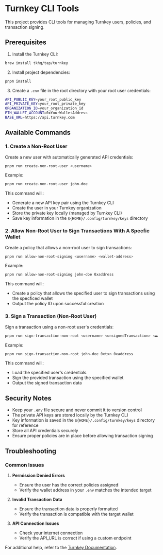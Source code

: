 # Turnkey CLI Tools

This project provides CLI tools for managing Turnkey users, policies, and transaction signing.

## Prerequisites

1. Install the Turnkey CLI:
```bash
brew install tkhq/tap/turnkey
```

2. Install project dependencies:
```bash
pnpm install
```

3. Create a `.env` file in the root directory with your root user credentials:
```bash
API_PUBLIC_KEY=your_root_public_key
API_PRIVATE_KEY=your_root_private_key
ORGANIZATION_ID=your_organization_id
ETH_WALLET_ACCOUNT=0xYourWalletAddress
BASE_URL=https://api.turnkey.com  
```

## Available Commands

### 1. Create a Non-Root User

Create a new user with automatically generated API credentials:

```bash
pnpm run create-non-root-user <username>
```

Example:
```bash
pnpm run create-non-root-user john-doe
```

This command will:
- Generate a new API key pair using the Turnkey CLI
- Create the user in your Turnkey organization
- Store the private key locally (managed by Turnkey CLI)
- Save key information in the `${HOME}/.config/turnkey/keys` directory

### 2. Allow Non-Root User to Sign Transactions With A Specfic Wallet

Create a policy that allows a non-root user to sign transactions:

```bash
pnpm run allow-non-root-signing <username> <wallet-address>
```

Example:
```bash
pnpm run allow-non-root-signing john-doe 0xaddress
```

This command will:
- Create a policy that allows the specified user to sign transactions using the specficed wallet
- Output the policy ID upon successful creation

### 3. Sign a Transaction (Non-Root User)

Sign a transaction using a non-root user's credentials:

```bash
pnpm run sign-transaction-non-root <username> <unsignedTransaction> <wallet-address>
```

Example:
```bash
pnpm run sign-transaction-non-root john-doe 0xtxn 0xaddress
```

This command will:
- Load the specified user's credentials
- Sign the provided transaction using the specified wallet
- Output the signed transaction data


## Security Notes

- Keep your `.env` file secure and never commit it to version control
- The private API keys are stored locally by the Turnkey CLI
- Key information is saved in the `${HOME}/.config/turnkey/keys` directory for reference
- Store all API credentials securely
- Ensure proper policies are in place before allowing transaction signing

## Troubleshooting

### Common Issues

1. **Permission Denied Errors**
   - Ensure the user has the correct policies assigned
   - Verify the wallet address in your `.env` matches the intended target

2. **Invalid Transaction Data**
   - Ensure the transaction data is properly formatted
   - Verify the transaction is compatible with the target wallet

3. **API Connection Issues**
   - Check your internet connection
   - Verify the API_URL is correct if using a custom endpoint

For additional help, refer to the [Turnkey Documentation](https://docs.turnkey.com/).